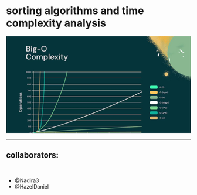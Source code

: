 # sorting algorithms and time complexity analysis
![sorting_algos_and_big_o_notation](big_o.jpg)
<hr></hr>

<h2>collaborators:</h2>
<br/>

+ @Nadira3
+	@HazelDaniel
